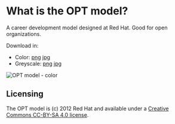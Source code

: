 # What is the OPT model?
A career development model designed at Red Hat. Good for open organizations.

Download in:
 * Color: [png](https://github.com/red-hat-people-team/opt-model/blob/master/OPT_Model.png) [jpg](https://github.com/red-hat-people-team/opt-model/blob/master/OPT_Model.jpg)
 * Greyscale: [png](https://github.com/red-hat-people-team/opt-model/blob/master/OPT_Model_BW.png) [jpg](https://github.com/red-hat-people-team/opt-model/blob/master/OPT_Model_BW.jpg)

![OPT model - color](https://github.com/red-hat-people-team/opt-model/blob/master/OPT_Model.png)

## Licensing
The OPT model is (c) 2012 Red Hat and available under a [Creative Commons CC-BY-SA 4.0 license](http://creativecommons.org/licenses/by-sa/4.0/).
